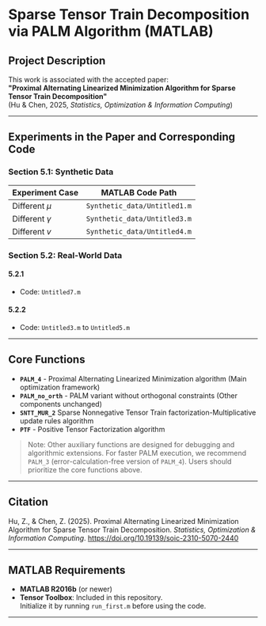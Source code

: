 # Sparse Tensor Train Decomposition via PALM Algorithm (MATLAB)

## Project Description
This work is associated with the accepted paper:  
**"Proximal Alternating Linearized Minimization Algorithm for Sparse Tensor Train Decomposition"**  
(Hu & Chen, 2025, *Statistics, Optimization & Information Computing*)

---

## Experiments in the Paper and Corresponding Code
### Section 5.1: Synthetic Data
| Experiment Case | MATLAB Code Path               |
|-----------------|--------------------------------|
| Different $\mu$ | `Synthetic_data/Untitled1.m`   |
| Different $\gamma$ | `Synthetic_data/Untitled3.m` |
| Different $v$   | `Synthetic_data/Untitled4.m`   |

### Section 5.2: Real-World Data
#### 5.2.1
- Code: `Untitled7.m`

#### 5.2.2
- Code: `Untitled3.m` to `Untitled5.m`

---

## Core Functions
- ​**`PALM_4`** - Proximal Alternating Linearized Minimization algorithm (Main optimization framework)
- **`PALM_no_orth`** - PALM variant without orthogonal constraints (Other components unchanged)
- ​**`SNTT_MUR_2`** Sparse Nonnegative Tensor Train factorization-Multiplicative update rules algorithm
- ​**`PTF`** - Positive Tensor Factorization algorithm

> Note: Other auxiliary functions are designed for debugging and algorithmic extensions. For faster PALM execution, we recommend `PALM_3` (error-calculation-free version of `PALM_4`). Users should prioritize the  core functions above.

---
## Citation
Hu, Z., & Chen, Z. (2025). Proximal Alternating Linearized Minimization Algorithm for Sparse Tensor Train Decomposition. _Statistics, Optimization & Information Computing_. https://doi.org/10.19139/soic-2310-5070-2440

---

## MATLAB Requirements
- **MATLAB R2016b** (or newer)
- **Tensor Toolbox**: Included in this repository.  
  Initialize it by running `run_first.m` before using the code.

---


